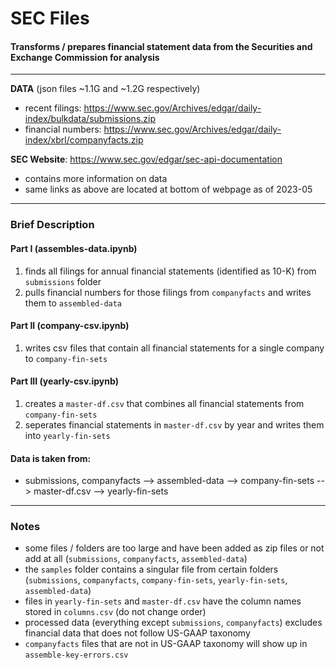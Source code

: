 # SEC Files
#### Transforms / prepares financial statement data from the Securities and Exchange Commission for analysis
---

**DATA** (json files ~1.1G and ~1.2G respectively)
- recent filings: https://www.sec.gov/Archives/edgar/daily-index/bulkdata/submissions.zip      
- financial numbers: https://www.sec.gov/Archives/edgar/daily-index/xbrl/companyfacts.zip      

**SEC Website**: https://www.sec.gov/edgar/sec-api-documentation
- contains more information on data
- same links as above are located at bottom of webpage as of 2023-05

---
### Brief Description
#### Part I (assembles-data.ipynb)
1. finds all filings for annual financial statements (identified as 10-K) from `submissions` folder
2. pulls financial numbers for those filings from `companyfacts` and writes them to `assembled-data` 

#### Part II (company-csv.ipynb)
1. writes csv files that contain all financial statements for a single company to `company-fin-sets`

#### Part III (yearly-csv.ipynb)
1. creates a `master-df.csv` that combines all financial statements from `company-fin-sets`
2. seperates financial statements in `master-df.csv` by year and writes them into `yearly-fin-sets`

#### Data is taken from:       
- submissions, companyfacts --> assembled-data --> company-fin-sets --> master-df.csv --> yearly-fin-sets

---
### Notes
- some files / folders are too large and have been added as zip files or not add at all (`submissions`, `companyfacts`, `assembled-data`)
- the `samples` folder contains a singular file from certain folders (`submissions`, `companyfacts`, `company-fin-sets`, `yearly-fin-sets`, `assembled-data`)
- files in `yearly-fin-sets` and `master-df.csv` have the column names stored in `columns.csv` (do not change order)
- processed data (everything except `submissions`, `companyfacts`) excludes financial data that does not follow US-GAAP taxonomy
- `companyfacts` files that are not in US-GAAP taxonomy will show up in `assemble-key-errors.csv`
